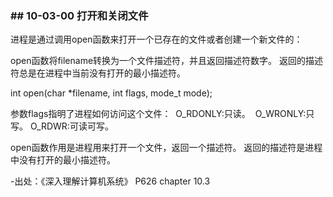 ### \## 10-03-00 打开和关闭文件

进程是通过调用open函数来打开一个已存在的文件或者创建一个新文件的：

open函数将filename转换为一个文件描述符，并且返回描述符数字。 返回的描述符总是在进程中当前没有打开的最小描述符。

int open(char \*filename, int flags, mode_t mode);    

参数flags指明了进程如何访问这个文件：  O_RDONLY:只读。  O_WRONLY:只写。 O_RDWR:可读可写。

open函数作用是进程用来打开一个文件，返回一个描述符。 返回的描述符是进程中没有打开的最小描述符。

\-出处：《深入理解计算机系统》 P626 chapter 10.3
